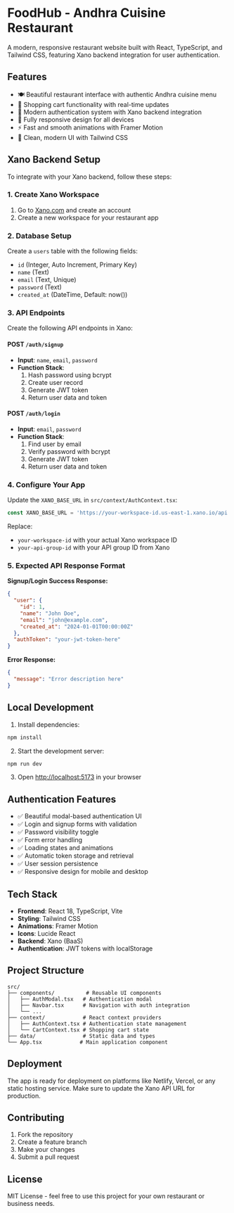 # FoodHub - Andhra Cuisine Restaurant

A modern, responsive restaurant website built with React, TypeScript, and Tailwind CSS, featuring Xano backend integration for user authentication.

## Features

- 🍽️ Beautiful restaurant interface with authentic Andhra cuisine menu
- 🛒 Shopping cart functionality with real-time updates
- 🔐 Modern authentication system with Xano backend integration
- 📱 Fully responsive design for all devices
- ⚡ Fast and smooth animations with Framer Motion
- 🎨 Clean, modern UI with Tailwind CSS

## Xano Backend Setup

To integrate with your Xano backend, follow these steps:

### 1. Create Xano Workspace
1. Go to [Xano.com](https://xano.com) and create an account
2. Create a new workspace for your restaurant app

### 2. Database Setup
Create a `users` table with the following fields:
- `id` (Integer, Auto Increment, Primary Key)
- `name` (Text)
- `email` (Text, Unique)
- `password` (Text)
- `created_at` (DateTime, Default: now())

### 3. API Endpoints
Create the following API endpoints in Xano:

#### POST `/auth/signup`
- **Input**: `name`, `email`, `password`
- **Function Stack**:
  1. Hash password using bcrypt
  2. Create user record
  3. Generate JWT token
  4. Return user data and token

#### POST `/auth/login`
- **Input**: `email`, `password`
- **Function Stack**:
  1. Find user by email
  2. Verify password with bcrypt
  3. Generate JWT token
  4. Return user data and token

### 4. Configure Your App
Update the `XANO_BASE_URL` in `src/context/AuthContext.tsx`:

```typescript
const XANO_BASE_URL = 'https://your-workspace-id.us-east-1.xano.io/api:your-api-group-id';
```

Replace:
- `your-workspace-id` with your actual Xano workspace ID
- `your-api-group-id` with your API group ID from Xano

### 5. Expected API Response Format

**Signup/Login Success Response:**
```json
{
  "user": {
    "id": 1,
    "name": "John Doe",
    "email": "john@example.com",
    "created_at": "2024-01-01T00:00:00Z"
  },
  "authToken": "your-jwt-token-here"
}
```

**Error Response:**
```json
{
  "message": "Error description here"
}
```

## Local Development

1. Install dependencies:
```bash
npm install
```

2. Start the development server:
```bash
npm run dev
```

3. Open [http://localhost:5173](http://localhost:5173) in your browser

## Authentication Features

- ✅ Beautiful modal-based authentication UI
- ✅ Login and signup forms with validation
- ✅ Password visibility toggle
- ✅ Form error handling
- ✅ Loading states and animations
- ✅ Automatic token storage and retrieval
- ✅ User session persistence
- ✅ Responsive design for mobile and desktop

## Tech Stack

- **Frontend**: React 18, TypeScript, Vite
- **Styling**: Tailwind CSS
- **Animations**: Framer Motion
- **Icons**: Lucide React
- **Backend**: Xano (BaaS)
- **Authentication**: JWT tokens with localStorage

## Project Structure

```
src/
├── components/          # Reusable UI components
│   ├── AuthModal.tsx   # Authentication modal
│   ├── Navbar.tsx      # Navigation with auth integration
│   └── ...
├── context/            # React context providers
│   ├── AuthContext.tsx # Authentication state management
│   └── CartContext.tsx # Shopping cart state
├── data/               # Static data and types
└── App.tsx            # Main application component
```

## Deployment

The app is ready for deployment on platforms like Netlify, Vercel, or any static hosting service. Make sure to update the Xano API URL for production.

## Contributing

1. Fork the repository
2. Create a feature branch
3. Make your changes
4. Submit a pull request

## License

MIT License - feel free to use this project for your own restaurant or business needs.